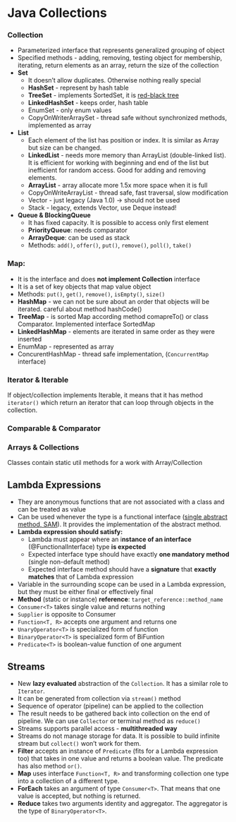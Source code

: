 Java Collections
===================

### Collection
* Parameterized interface that represents generalized grouping of object
* Specified methods - adding, removing, testing object for membership, iterating, return elements as an array, return the size of the collection
* **Set**
  * It doesn’t allow duplicates. Otherwise nothing really special
  * **HashSet** - represent by hash table
  * **TreeSet** - implements SortedSet, it is [red-black tree](https://en.wikipedia.org/wiki/Red%E2%80%93black_tree)
  * **LinkedHashSet** - keeps order, hash table
  * EnumSet - only enum values
  * CopyOnWriterArraySet - thread safe without synchronized methods, implemented as array  
* **List**
  * Each element of the list has position or index. It is similar as Array but size can be changed.
  * **LinkedList** - needs more memory than ArrayList (double-linked list). It is efficient for working with beginning and end of the list but inefficient for random access. Good for adding and removing elements.
  * **ArrayList** - array allocate more 1.5x more space when it is full
  * CopyOnWriteArrayList - thread safe, fast traversal, slow modification
  * Vector - just legacy (Java 1.0) -> should not be used
  * Stack - legacy, extends Vector, use Deque instead!  
* **Queue & BlockingQueue**
  * It has fixed capacity. It is possible to access only first element
  * **PriorityQueue**: needs comparator
  * **ArrayDeque**: can be used as stack
  * Methods: `add()`, `offer()`, `put()`, `remove()`, `poll()`, `take()`
### Map:
* It is the interface and does **not implement Collection** interface
* It is a set of key objects that map value object
* Methods: `put()`, `get()`, `remove()`, `isEmpty()`, `size()`
* **HashMap** - we can not be sure about an order that objects will be iterated. careful about method hashCode()
* **TreeMap** - is sorted Map according method comapreTo() or class Comparator. Implemented interface SortedMap
* **LinkedHashMap** - elements are iterated in same order as they were inserted
* EnumMap - represented as array
* ConcurentHashMap - thread safe implementation, (`ConcurrentMap` interface)
### Iterator & Iterable
If object/collection implements Iterable, it means that it has method `iterator()` which return an iterator that can loop through objects in the collection.
### Comparable & Comparator
### Arrays & Collections
Classes contain static util methods for a work with Array/Collection

## Lambda Expressions
* They are anonymous functions that are not associated with a class and can be treated as value
* Can be used whenever the type is a functional interface ([single abstract method, SAM](https://stackoverflow.com/a/17913661/5826090)). It provides the implementation of the abstract method.  
* **Lambda expression should satisfy:**
  * Lambda must appear where an i**nstance of an interface** (@FunctionalInterface) type **is expected**
  * Expected interface type should have exactly **one mandatory method** (single non-default method)
  * Expected interface method should have a **signature** that **exactly matches** that of Lambda expression
* Variable in the surrounding scope can be used in a Lambda expression, but they must be either final or effectively final
* **Method** (static or instance) **reference**: `target_reference::method_name` 
* `Consumer<T>` takes single value and returns nothing
* `Supplier` is opposite to Consumer
* `Function<T, R>` accepts one argument and returns one
* `UnaryOperator<T>` is specialized form of function
* `BinaryOperator<T>` is specialized form of BiFuntion
* `Predicate<T>` is boolean-value function of one argument

## Streams
* New **lazy evaluated** abstraction of the `Collection`. It has a similar role to `Iterator`.
* It can be generated from collection via `stream()` method
* Sequence of operator (pipeline) can be applied to the collection
* The result needs to be gathered back into collection on the end of pipeline. We can use `Collector` or terminal method as `reduce()`
* Streams supports parallel access - **multithreaded way**
* Streams do not manage storage for data. It is possible to build infinite stream but `collect()` won’t work for them.
* **Filter** accepts an instance of `Predicate` (fits for a Lambda expression too) that takes in one value and returns a boolean value. The predicate has also method `or()`.
* **Map** uses interface `Function<T, R>` and transforming collection one type into a collection of a different type.
* **ForEach** takes an argument of type `Consumer<T>`. That means that one value is accepted, but nothing is returned.
* **Reduce** takes two arguments identity and aggregator. The aggregator is the type of `BinaryOperator<T>`.
